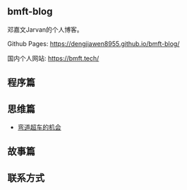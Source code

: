 ## bmft-blog

邓嘉文Jarvan的个人博客。

Github Pages: https://dengjiawen8955.github.io/bmft-blog/

国内个人网站: https://bmft.tech/

## 程序篇


## 思维篇

* [弯道超车的机会](1-throught/0302-change-of-corner-overtaking.md)



## 故事篇


## 联系方式


